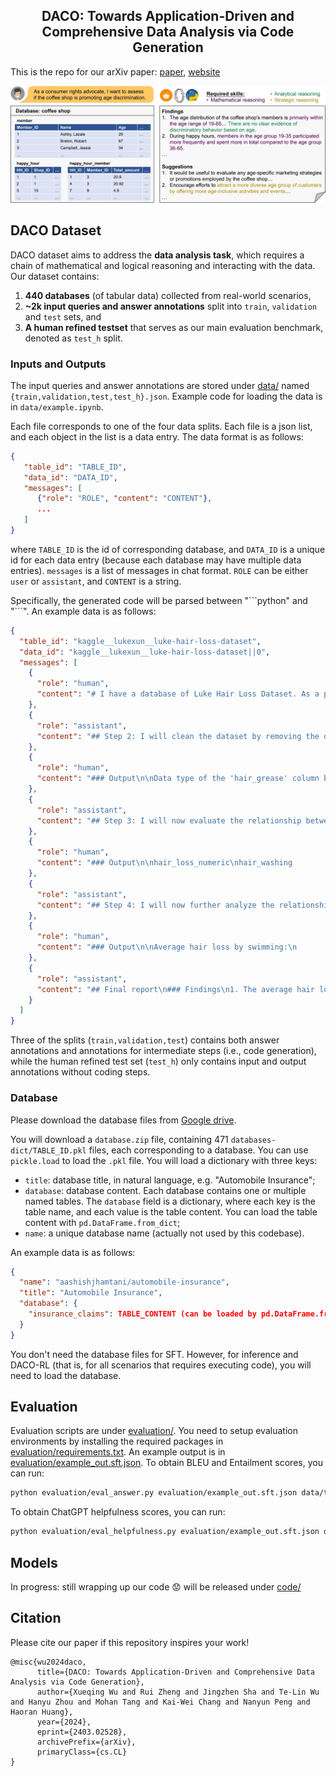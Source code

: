 <h2 align="center">DACO: Towards Application-Driven and Comprehensive Data Analysis via Code Generation</h2>

This is the repo for our arXiv paper: [paper](https://arxiv.org/abs/2403.02528), [website](https://shirley-wu.github.io/daco/index.html)

![Overview](docs/static/images/task_overview_4.jpg)

## DACO Dataset

DACO dataset aims to address the **data analysis task**, which requires a chain of mathematical and logical reasoning and interacting with the data. Our dataset contains:
1. **440 databases** (of tabular data) collected from real-world scenarios,
2. **~2k input queries and answer annotations** split into `train`, `validation` and `test` sets, and
3. **A human refined testset** that serves as our main evaluation benchmark, denoted as `test_h` split.

### Inputs and Outputs

The input queries and answer annotations are stored under [data/](data/) named `{train,validation,test,test_h}.json`. Example code for loading the data is in `data/example.ipynb`.

Each file corresponds to one of the four data splits. Each file is a json list, and each object in the list is a data entry. The data format is as follows:
```json
{
   "table_id": "TABLE_ID",
   "data_id": "DATA_ID",
   "messages": [
      {"role": "ROLE", "content": "CONTENT"},
      ...
   ]
}
```
where `TABLE_ID` is the id of corresponding database, and `DATA_ID` is a unique id for each data entry (because each database may have multiple data entries). `messages` is a list of messages in chat format. `ROLE` can be either `user` or `assistant`, and `CONTENT` is a string.

Specifically, the generated code will be parsed between "\`\`\`python" and "\`\`\`". An example data is as follows:

```json
{
  "table_id": "kaggle__lukexun__luke-hair-loss-dataset",
  "data_id": "kaggle__lukexun__luke-hair-loss-dataset||0",
  "messages": [
    {
      "role": "human",
      "content": "# I have a database of Luke Hair Loss Dataset. As a personal care product retailer, I want to evaluate the relationship between hair washing habits and hair loss to recommend suitable products to customers.\n\nLuke Hair Loss Dataset\n\nLuke_hair_loss_documentation\n396 rows x 12 columns\n1. date  | object | 1/01/2021 | 2/01/2021 | 3/01/2021 | 4/01/2021 | 5/01/2021\n2. hair_loss | object | Few | Few | Medium | Few | Few\n3. stay_up_late | int64 | 2 | 0 | 3 | 2 | 2\n4. pressure_level | object | Low | Low | Low | Low | Low\n5. coffee_consumed | int64 | 0 | 0 | 1 | 0 | 0\n6. brain_working_duration | int64 | 1 | 3 | 0 | 1 | 1\n7. stress_level | object | Low | Low | Low | Low | Low\n8. shampoo_brand | object | Pantene | Pantene | Pantene | Pantene | Pantene\n9. swimming | object | No | No | Yes | No | No\n10. hair_washing | object | Y | N | Y | N | Y\n11. hair_grease | float64 | 3.0 | 1.0 | 2.0 | 3.0 | 1.0\n12. libido | int64 | 1 | 1 | 2 | 3 | 2\n"
    },
    {
      "role": "assistant",
      "content": "## Step 2: I will clean the dataset by removing the dollar sign in the 'hair_grease' column and convert it to a numerical data type.\n```python\n# Check the datatype of the hair_grease column\nprint(\"Data type of the 'hair_grease' column before cleaning:\", db[\"Luke_hair_loss_documentation\"][\"hair_grease\"].dtype)\n\n# Clean the dataset\ndb[\"Luke_hair_loss_documentation\"][\"hair_grease\"] = db[\"Luke_hair_loss_documentation\"][\"hair_grease\"].apply(lambda x: float(str(x).replace(\"$\", \"\")))\n\n# Display the cleaned dataset first 5 rows\nprint(\"Data type of the 'hair_grease' column after cleaning:\", db[\"Luke_hair_loss_documentation\"][\"hair_grease\"].dtype)\nprint(db[\"Luke_hair_loss_documentation\"].head())\n```\n"
    },
    {
      "role": "human",
      "content": "### Output\n\nData type of the 'hair_grease' column before cleaning: float64\nData type of the 'hair_grease' column after cleaning: float64\n       date  hair_loss  stay_up_late pressure_level  coffee_consumed  \\\n0  1/01/2021       Few             2            Low                0   \n1  2/01/2021       Few             0            Low                0   \n2  3/01/2021    Medium             3            Low                1   \n3  4/01/2021       Few             2            Low                0   \n4  5/01/2021       Few             2            Low                0   \n\n   brain_working_duration stress_level shampoo_brand swimming hair_washing  \\\n0                       1          Low       Pantene       No            Y   \n1                       3          Low       Pantene       No            N   \n2                       0          Low       Pantene      Yes            Y   \n3                       1          Low       Pantene       No            N   \n4                       1          Low       Pantene       No            Y   \n\n   hair_grease  libido  \n0        $3.00       1  \n1        $1.00       1  \n2        $2.00       2  \n3        $3.00       3  \n4        $1.00       2\n"
    },
    {
      "role": "assistant",
      "content": "## Step 3: I will now evaluate the relationship between hair washing habits and hair loss by calculating the average hair loss for each hair washing habit (Yes/No).\n```python\n# Create a hair_loss_numeric column with numeric values that represent hair loss levels (Few: 1, Medium: 2, Many: 3)\ndb[\"Luke_hair_loss_documentation\"][\"hair_loss_numeric\"] = db[\"Luke_hair_loss_documentation\"][\"hair_loss\"].map({\"Few\": 1, \"Medium\": 2, \"Many\": 3})\n\n# Calculate average hair loss for each hair washing habit\naverage_hair_loss_by_habit = db[\"Luke_hair_loss_documentation\"].groupby(\"hair_washing\").agg({\"hair_loss_numeric\": np.mean})\n\n# Display the results\nprint(average_hair_loss_by_habit)\n```\n"
    },
    {
      "role": "human",
      "content": "### Output\n\nhair_loss_numeric\nhair_washing                   \nN                         $1.64\nY                         $1.70\n"
    },
    {
      "role": "assistant",
      "content": "## Step 4: I will now further analyze the relationship between hair loss and other factors like swimming, shampoo brand, and stress level.\n```python\n# Calculate average hair loss for each swimming situation\naverage_hair_loss_by_swimming = db[\"Luke_hair_loss_documentation\"].groupby(\"swimming\").agg({\"hair_loss_numeric\": np.mean})\n\n# Calculate average hair loss for each shampoo brand\naverage_hair_loss_by_shampoo = db[\"Luke_hair_loss_documentation\"].groupby(\"shampoo_brand\").agg({\"hair_loss_numeric\": np.mean})\n\n# Calculate average hair loss for each stress level\naverage_hair_loss_by_stress = db[\"Luke_hair_loss_documentation\"].groupby(\"stress_level\").agg({\"hair_loss_numeric\": np.mean})\n\n# Display the results\nprint(\"Average hair loss by swimming:\")\nprint(average_hair_loss_by_swimming)\nprint()\nprint(\"Average hair loss by shampoo brand:\")\nprint(average_hair_loss_by_shampoo)\nprint()\nprint(\"Average hair loss by stress level:\")\nprint(average_hair_loss_by_stress)\n```\n"
    },
    {
      "role": "human",
      "content": "### Output\n\nAverage hair loss by swimming:\n          hair_loss_numeric\nswimming                   \nNo                    $1.72\nYes                   $1.51\n\nAverage hair loss by shampoo brand:\n                 hair_loss_numeric\nshampoo_brand                     \nHair & Shoulder              $1.77\nPantene                      $1.46\n\nAverage hair loss by stress level:\n              hair_loss_numeric\nstress_level                   \nHigh                      $2.61\nLow                       $1.43\nMedium                    $1.69\nVery High                 $2.75\n"
    },
    {
      "role": "assistant",
      "content": "## Final report\n### Findings\n1. The average hair loss for individuals who wash their hair is slightly higher (1.70) than those who do not wash their hair (1.64).\n2. Swimming seems to have an effect on hair loss, with average hair loss being lower for individuals who swim (1.51) compared to those who do not swim (1.72).\n3. The choice of shampoo brand also impacts hair loss, with Pantene users having a lower average hair loss (1.46) than Hair & Shoulder users (1.77).\n4. Stress levels have a strong relationship with hair loss, where high and very high stress levels lead to significantly higher average hair loss (2.61 and 2.75, respectively) compared to low and medium stress levels (1.43 and 1.69, respectively).\n\n### Suggestions\n1. Promote Pantene shampoo in the store as it has a lower average hair loss rate than Hair & Shoulder shampoo.\n2. Make recommendations to customers that hair washing habits have little difference (small effect) on hair loss, but it is still essential to maintain good hair hygiene.\n3. Include swimming products (swimming caps, chlorine-removing shampoos) in the store, and suggest customers add swimming to their activities as it helps maintain healthy hair.\n4. To help customers with stress management, consider introducing stress relief products (e.g., essential oils, stress-relief balls) and promote their benefits in reducing hair loss."
    }
  ]
}
```

Three of the splits (`train,validation,test`) contains both answer annotations and annotations for intermediate steps (i.e., code generation), while the human refined test set (`test_h`) only contains input and output annotations without coding steps.

### Database

Please download the database files from [Google drive](https://drive.google.com/file/d/1dWpPCzXT4Sy2ih61dzl95KF_Suw64OdN/view?usp=sharing).

You will download a `database.zip` file, containing 471 `databases-dict/TABLE_ID.pkl` files, each corresponding to a database. You can use `pickle.load` to load the `.pkl` file. You will load a dictionary with three keys:
* `title`: database title, in natural language, e.g. "Automobile Insurance";
* `database`: database content. Each database contains one or multiple named tables. The `database` field is a dictionary, where each key is the table name, and each value is the table content. You can load the table content with `pd.DataFrame.from_dict`;
* `name`: a unique database name (actually not used by this codebase).

An example data is as follows:
```json
{
  "name": "aashishjhamtani/automobile-insurance",
  "title": "Automobile Insurance",
  "database": {
    "insurance_claims": TABLE_CONTENT (can be loaded by pd.DataFrame.from_dict)
  }
}
```

You don't need the database files for SFT. However, for inference and DACO-RL (that is, for all scenarios that requires executing code), you will need to load the database.

## Evaluation

Evaluation scripts are under [evaluation/](evaluation/). You need to setup evaluation environments by installing the required packages in [evaluation/requirements.txt](evaluation/requirements.txt). An example output is in [evaluation/example_out.sft.json](evaluation/example_out.sft.json). To obtain BLEU and Entailment scores, you can run:
```bash
python evaluation/eval_answer.py evaluation/example_out.sft.json data/test_h.json
```
To obtain ChatGPT helpfulness scores, you can run:
```bash
python evaluation/eval_helpfulness.py evaluation/example_out.sft.json data/test_h.json --api_key YOUR_API_KEY
```

## Models

In progress: still wrapping up our code 😟 will be released under [code/](code/)

## Citation
Please cite our paper if this repository inspires your work!

```
@misc{wu2024daco,
      title={DACO: Towards Application-Driven and Comprehensive Data Analysis via Code Generation}, 
      author={Xueqing Wu and Rui Zheng and Jingzhen Sha and Te-Lin Wu and Hanyu Zhou and Mohan Tang and Kai-Wei Chang and Nanyun Peng and Haoran Huang},
      year={2024},
      eprint={2403.02528},
      archivePrefix={arXiv},
      primaryClass={cs.CL}
}
```

